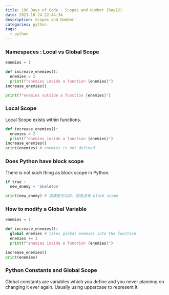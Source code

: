 ```yaml
---
title: 100 Days of Code - Scopes and Number (Day12)
date: 2021-10-24 22:44:34
description: Scopes and Number
categories: python
tags:
  - python
---
```


### Namespaces : Local vs Global Scope

``` python
enemies = 1

def increase_enemies():
  enemies = 2
  print(f"enemies inside a function {enemies}")
increase_enemies()

print(f"enemies outside a function {enemies}")

```

### Local Scope
Local Scope exists within functions.

``` python
def increase_enemies():
  enemies = 2
  print(f"enemies inside a function {enemies}")
increase_enemies()
print(enemies) # enemies is not defined

```

### Does Python have block scope
There is not such thing as block scope in Python.

``` python
if true :
  new_enemy = 'Skeleton'

print(new_enemy) # 這樣是可以的，因為沒有 block scope

```

### How to modify a Global Variable

``` python 
enemies = 1

def increase_enemies():
  global enemies # takes global enemies into the function.
  enemies += 1
  print(f"enemies inside a function {enemies}")

increase_enemies()
print(enemies)
```

### Python Constants and Global Scope

Global constants are variables which you define and you never planning on changing it ever again. 
Usually using uppercase to represent it.
